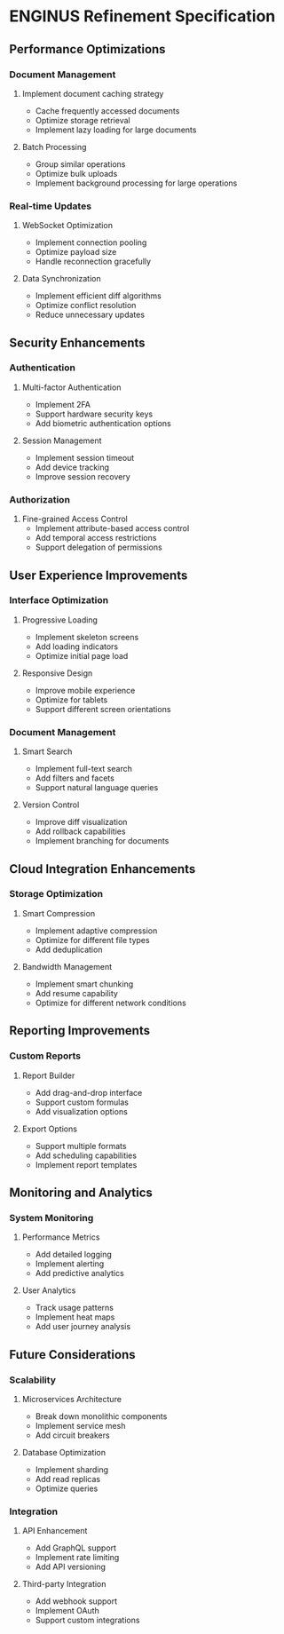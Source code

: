 # ENGINUS Refinement Specification

## Performance Optimizations

### Document Management
1. Implement document caching strategy
   - Cache frequently accessed documents
   - Optimize storage retrieval
   - Implement lazy loading for large documents

2. Batch Processing
   - Group similar operations
   - Optimize bulk uploads
   - Implement background processing for large operations

### Real-time Updates
1. WebSocket Optimization
   - Implement connection pooling
   - Optimize payload size
   - Handle reconnection gracefully

2. Data Synchronization
   - Implement efficient diff algorithms
   - Optimize conflict resolution
   - Reduce unnecessary updates

## Security Enhancements

### Authentication
1. Multi-factor Authentication
   - Implement 2FA
   - Support hardware security keys
   - Add biometric authentication options

2. Session Management
   - Implement session timeout
   - Add device tracking
   - Improve session recovery

### Authorization
1. Fine-grained Access Control
   - Implement attribute-based access control
   - Add temporal access restrictions
   - Support delegation of permissions

## User Experience Improvements

### Interface Optimization
1. Progressive Loading
   - Implement skeleton screens
   - Add loading indicators
   - Optimize initial page load

2. Responsive Design
   - Improve mobile experience
   - Optimize for tablets
   - Support different screen orientations

### Document Management
1. Smart Search
   - Implement full-text search
   - Add filters and facets
   - Support natural language queries

2. Version Control
   - Improve diff visualization
   - Add rollback capabilities
   - Implement branching for documents

## Cloud Integration Enhancements

### Storage Optimization
1. Smart Compression
   - Implement adaptive compression
   - Optimize for different file types
   - Add deduplication

2. Bandwidth Management
   - Implement smart chunking
   - Add resume capability
   - Optimize for different network conditions

## Reporting Improvements

### Custom Reports
1. Report Builder
   - Add drag-and-drop interface
   - Support custom formulas
   - Add visualization options

2. Export Options
   - Support multiple formats
   - Add scheduling capabilities
   - Implement report templates

## Monitoring and Analytics

### System Monitoring
1. Performance Metrics
   - Add detailed logging
   - Implement alerting
   - Add predictive analytics

2. User Analytics
   - Track usage patterns
   - Implement heat maps
   - Add user journey analysis

## Future Considerations

### Scalability
1. Microservices Architecture
   - Break down monolithic components
   - Implement service mesh
   - Add circuit breakers

2. Database Optimization
   - Implement sharding
   - Add read replicas
   - Optimize queries

### Integration
1. API Enhancement
   - Add GraphQL support
   - Implement rate limiting
   - Add API versioning

2. Third-party Integration
   - Add webhook support
   - Implement OAuth
   - Support custom integrations
